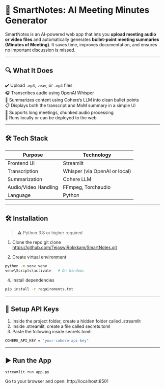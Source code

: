 # 📝 SmartNotes: AI Meeting Minutes Generator

SmartNotes is an AI-powered web app that lets you **upload meeting audio or video files** and automatically generates **bullet-point meeting summaries (Minutes of Meeting)**. It saves time, improves documentation, and ensures no important discussion is missed.

---

## 🔍 What It Does

✔️ Upload `.mp3`, `.wav`, or `.mp4` files  
🎧 Transcribes audio using OpenAI Whisper  
🧠 Summarizes content using Cohere’s LLM into clean bullet points  
📋 Displays both the transcript and MoM summary in a simple UI  
🚀 Supports long meetings, chunked audio processing  
💯 Runs locally or can be deployed to the web

---

## 🛠️ Tech Stack

| Purpose              | Technology               |
|----------------------|--------------------------|
| Frontend UI          | Streamlit                |
| Transcription        | Whisper (via OpenAI or local) |
| Summarization        | Cohere LLM               |
| Audio/Video Handling | FFmpeg, Torchaudio       |
| Language             | Python                   |

---

## 🛠️ Installation

> ⚠️ Python 3.8 or higher required

1. Clone the repo
git clone https://github.com/TejaswiRokkkam/SmartNotes.git

2. Create virtual environment
```bash
python -m venv venv
venv\Scripts\activate   # On Windows
```
4. Install dependencies
```bash
pip install -r requirements.txt
```
---

## 🔐 Setup API Keys
1. Inside the project folder, create a hidden folder called .streamlit
2. Inside .streamlit, create a file called secrets.toml
3. Paste the following inside secrets.toml:
```bash
COHERE_API_KEY = "your-cohere-api-key"
```
---

## ▶️ Run the App
```bash
streamlit run app.py
```
Go to your browser and open: http://localhost:8501
